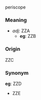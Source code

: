 periscope
### Meaning
+ _adj_: ZZA
    + __eg__: ZZB

### Origin

ZZC

### Synonym

__eg__: ZZD

+ ZZE


